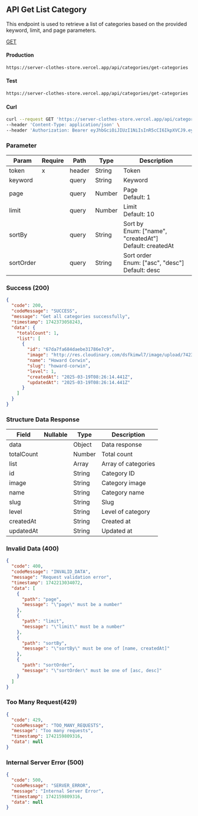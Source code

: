 ## API Get List Category

This endpoint is used to retrieve a list of categories based on the provided keyword, limit, and page parameters.

[GET](#)

#### Production

```bash
https://server-clothes-store.vercel.app/api/categories/get-categories
```

#### Test

```bash
https://server-clothes-store.vercel.app/api/categories/get-categories
```

#### Curl

```bash
curl --request GET 'https://server-clothes-store.vercel.app/api/categories/get-categories' \
--header 'Content-Type: application/json' \
--header 'Authorization: Bearer eyJhbGciOiJIUzI1NiIsInR5cCI6IkpXVCJ9.eyJpZCI6IjY3ZDJhMzMyYzhhMjEzYjA1MDI4MzNjNiIsInR5cGUiOiJVc2VyIiwiaWF0IjoxNzQyMjAxMDU5LCJleHAiOjE3NDIyMDE5NTl9.gsqLAzSlJKDPU3D9gvKg_I42NJ3NhI2d5svf-MYywDo' \
```

### Parameter

| Param     | Require | Path   | Type   | Description                                                  |
| --------- | ------- | ------ | ------ | ------------------------------------------------------------ |
| token     | x       | header | String | Token                                                        |
| keyword   |         | query  | String | Keyword                                                      |
| page      |         | query  | Number | Page<br>Default: 1                                           |
| limit     |         | query  | Number | Limit<br>Default: 10                                         |
| sortBy    |         | query  | String | Sort by<br>Enum: ["name", "createdAt"]<br>Default: createdAt |
| sortOrder |         | query  | String | Sort order<br>Enum: ["asc", "desc"]<br>Default: desc         |

### Success (200)

```json
{
  "code": 200,
  "codeMessage": "SUCCESS",
  "message": "Get all categories successfully",
  "timestamp": 1742373058243,
  "data": {
    "totalCount": 1,
    "list": [
      {
        "id": "67da7fa684daebe31786e7c9",
        "image": "http://res.cloudinary.com/dsfkimwl7/image/upload/742372772/categories-image/1742372771698_e4e47241-1ae2-4529-b2d2-8e17bc5eac93.jpg",
        "name": "Howard Corwin",
        "slug": "howard-corwin",
        "level": 1,
        "createdAt": "2025-03-19T08:26:14.441Z",
        "updatedAt": "2025-03-19T08:26:14.441Z"
      }
    ]
  }
}
```

### Structure Data Response

| Field      | Nullable | Type   | Description         |
| ---------- | -------- | ------ | ------------------- |
| data       |          | Object | Data response       |
| totalCount |          | Number | Total count         |
| list       |          | Array  | Array of categories |
| id         |          | String | Category ID         |
| image      |          | String | Category image      |
| name       |          | String | Category name       |
| slug       |          | String | Slug                |
| level      |          | String | Level of category   |
| createdAt  |          | String | Created at          |
| updatedAt  |          | String | Updated at          |

### Invalid Data (400)

```json
{
  "code": 400,
  "codeMessage": "INVALID_DATA",
  "message": "Request validation error",
  "timestamp": 1742213034072,
  "data": [
    {
      "path": "page",
      "message": "\"page\" must be a number"
    },
    {
      "path": "limit",
      "message": "\"limit\" must be a number"
    },
    {
      "path": "sortBy",
      "message": "\"sortBy\" must be one of [name, createdAt]"
    },
    {
      "path": "sortOrder",
      "message": "\"sortOrder\" must be one of [asc, desc]"
    }
  ]
}
```

### Too Many Request(429)

```json
{
  "code": 429,
  "codeMessage": "TOO_MANY_REQUESTS",
  "message": "Too many requests",
  "timestamp": 1742159809316,
  "data": null
}
```

### Internal Server Error (500)

```json
{
  "code": 500,
  "codeMessage": "SERVER_ERROR",
  "message": "Internal Server Error",
  "timestamp": 1742159809316,
  "data": null
}
```
